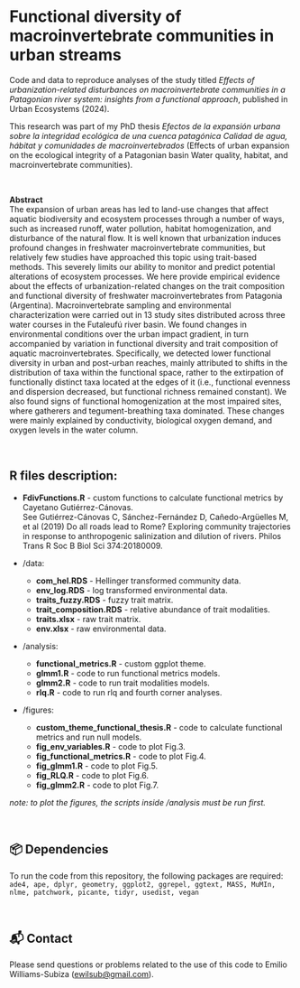 # Functional diversity of macroinvertebrate communities in urban streams

Code and data to reproduce analyses of the study titled *Effects of urbanization-related disturbances on macroinvertebrate communities in a Patagonian river system: insights from a functional approach*, published in Urban Ecosystems (2024). </br> 


This research was part of my PhD thesis *Efectos de la expansión urbana sobre la integridad ecológica de una cuenca patagónica
Calidad de agua, hábitat y comunidades de macroinvertebrados* (Effects of urban expansion on the ecological integrity of a Patagonian basin
Water quality, habitat, and macroinvertebrate communities).</br>

&nbsp;

**Abstract** </br>
The expansion of urban areas has led to land-use changes that affect aquatic biodiversity and ecosystem processes through a number of ways, such as increased runoff, water pollution, habitat homogenization, and disturbance of the natural flow. It is well known that urbanization induces profound changes in freshwater macroinvertebrate communities, but relatively few studies have approached this topic using trait-based methods. This severely limits our ability to monitor and predict potential alterations of ecosystem processes. We here provide empirical evidence about the effects of urbanization-related changes on the trait composition and functional diversity of freshwater macroinvertebrates from Patagonia (Argentina). Macroinvertebrate sampling and environmental characterization were carried out in 13 study sites distributed across three water courses in the Futaleufú river basin. We found changes in environmental conditions over the urban impact gradient, in turn accompanied by variation in functional diversity and trait composition of aquatic macroinvertebrates. Specifically, we detected lower functional diversity in urban and post-urban reaches, mainly attributed to shifts in the distribution of taxa within the functional space, rather to the extirpation of functionally distinct taxa located at the edges of it (i.e., functional evenness and dispersion decreased, but functional richness remained constant). We also found signs of functional homogenization at the most impaired sites, where gatherers and tegument-breathing taxa dominated. These changes were mainly explained by conductivity, biological oxygen demand, and oxygen levels in the water column.

&nbsp;

## R files description:
* **FdivFunctions.R** - custom functions to calculate functional metrics  by Cayetano Gutiérrez-Cánovas. </br>See Gutiérrez-Cánovas C, Sánchez-Fernández D, Cañedo-Argüelles M, et al (2019) Do all roads lead to Rome? Exploring community trajectories in response to anthropogenic salinization and dilution of rivers. Philos Trans R Soc B Biol Sci 374:20180009.

* /data:
  * **com_hel.RDS** - Hellinger transformed community data.
  * **env_log.RDS** - log transformed environmental data.
  * **traits_fuzzy.RDS** - fuzzy trait matrix.
  * **trait_composition.RDS** - relative abundance of trait modalities.
  * **traits.xlsx** - raw trait matrix.
  * **env.xlsx** - raw environmental data.

* /analysis:
  * **functional_metrics.R** - custom ggplot theme.
  * **glmm1.R** - code to run functional metrics models.
  * **glmm2.R** - code to run trait modalities models.
  * **rlq.R** - code to run rlq and fourth corner analyses.

* /figures:
  * **custom_theme_functional_thesis.R** - code to calculate functional metrics and run null models.
  * **fig_env_variables.R** - code to plot Fig.3.
  * **fig_functional_metrics.R** - code to plot Fig.4.
  * **fig_glmm1.R** - code to plot Fig.5.
  * **fig_RLQ.R** - code to plot Fig.6.
  * **fig_glmm2.R** - code to plot Fig.7.

*note: to plot the figures, the scripts inside /analysis must be run first.*
  
&nbsp;

## 📦 Dependencies
To run the code from this repository, the following packages are required: 
```ade4, ape, dplyr, geometry, ggplot2, ggrepel, ggtext, MASS, MuMIn, nlme, patchwork, picante, tidyr, usedist, vegan```

&nbsp;

## 📬 Contact
Please send questions or problems related to the use of this code to Emilio Williams-Subiza (ewilsub@gmail.com).
